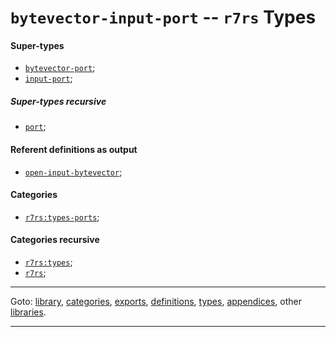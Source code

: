 

<a id='type__r7rs__bytevector-input-port'></a>

# `bytevector-input-port` -- `r7rs` Types


<a id='type__r7rs__bytevector-input-port__super-types'></a>

#### Super-types

 * [`bytevector-port`](../../r7rs/types/bytevector-port.md#type__r7rs__bytevector-port);
 * [`input-port`](../../r7rs/types/input-port.md#type__r7rs__input-port);


<a id='type__r7rs__bytevector-input-port__super-types-recursive'></a>

##### Super-types recursive

 * [`port`](../../r7rs/types/port.md#type__r7rs__port);


<a id='type__r7rs__bytevector-input-port__referent-definitions-output'></a>

#### Referent definitions as output

 * [`open-input-bytevector`](../../r7rs/definitions/open-input-bytevector.md#definition__r7rs__open-input-bytevector);


<a id='type__r7rs__bytevector-input-port__categories'></a>

#### Categories

 * [`r7rs:types-ports`](../../r7rs/categories/r7rs_3a_types-ports.md#category__r7rs__r7rs_3a_types-ports);


<a id='type__r7rs__bytevector-input-port__categories-recursive'></a>

#### Categories recursive

 * [`r7rs:types`](../../r7rs/categories/r7rs_3a_types.md#category__r7rs__r7rs_3a_types);
 * [`r7rs`](../../r7rs/categories/r7rs.md#category__r7rs__r7rs);

----

Goto: [library](../../r7rs/_index.md#library__r7rs), [categories](../../r7rs/categories/_index.md#toc__r7rs__categories), [exports](../../r7rs/exports/_index.md#toc__r7rs__exports), [definitions](../../r7rs/definitions/_index.md#toc__r7rs__definitions), [types](../../r7rs/types/_index.md#toc__r7rs__types), [appendices](../../r7rs/appendices/_index.md#toc__r7rs__appendices), other [libraries](../../_libraries.md#toc__libraries).

----

